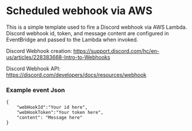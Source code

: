 # Scheduled webhook via AWS

This is a simple template used to fire a Discord webhook via AWS Lambda. Discord webhook id, token, and message content are configured in EventBridge and passed to the Lambda when invoked.

Discord Webhook creation: https://support.discord.com/hc/en-us/articles/228383668-Intro-to-Webhooks

Discord Webhook API: https://discord.com/developers/docs/resources/webhook

### Example event Json

``` 
{
    "webHookId":"Your id here",
    "webHookToken":"Your token here",
    "content": "Message here"
}
```

